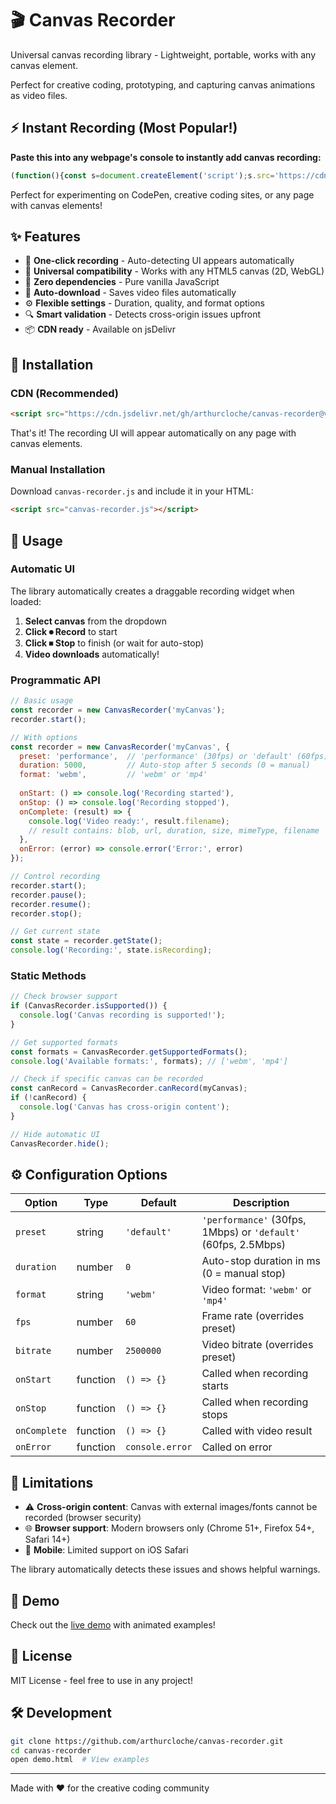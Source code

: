 # 🎬 Canvas Recorder

Universal canvas recording library - Lightweight, portable, works with any canvas element.

Perfect for creative coding, prototyping, and capturing canvas animations as video files.

## ⚡ Instant Recording (Most Popular!)

**Paste this into any webpage's console to instantly add canvas recording:**

```javascript
(function(){const s=document.createElement('script');s.src='https://cdn.jsdelivr.net/gh/arthurcloche/canvas-recorder@v1.0.2/canvas-recorder.js';s.onload=()=>console.log('🎬 Canvas Recorder Ready!');document.head.appendChild(s)})();
```

Perfect for experimenting on CodePen, creative coding sites, or any page with canvas elements!

## ✨ Features

- 🎯 **One-click recording** - Auto-detecting UI appears automatically
- 📱 **Universal compatibility** - Works with any HTML5 canvas (2D, WebGL)
- 🚀 **Zero dependencies** - Pure vanilla JavaScript
- 💾 **Auto-download** - Saves video files automatically
- ⚙️ **Flexible settings** - Duration, quality, and format options
- 🔍 **Smart validation** - Detects cross-origin issues upfront
- 📦 **CDN ready** - Available on jsDelivr

## 🚀 Installation

### CDN (Recommended)

```html
<script src="https://cdn.jsdelivr.net/gh/arthurcloche/canvas-recorder@v1.0.2/canvas-recorder.js"></script>
```

That's it! The recording UI will appear automatically on any page with canvas elements.

### Manual Installation

Download `canvas-recorder.js` and include it in your HTML:

```html
<script src="canvas-recorder.js"></script>
```

## 📖 Usage

### Automatic UI

The library automatically creates a draggable recording widget when loaded:

1. **Select canvas** from the dropdown
2. **Click ⏺ Record** to start
3. **Click ⏹ Stop** to finish (or wait for auto-stop)
4. **Video downloads** automatically!

### Programmatic API

```javascript
// Basic usage
const recorder = new CanvasRecorder('myCanvas');
recorder.start();

// With options
const recorder = new CanvasRecorder('myCanvas', {
  preset: 'performance',  // 'performance' (30fps) or 'default' (60fps)
  duration: 5000,         // Auto-stop after 5 seconds (0 = manual)
  format: 'webm',         // 'webm' or 'mp4'
  
  onStart: () => console.log('Recording started'),
  onStop: () => console.log('Recording stopped'),
  onComplete: (result) => {
    console.log('Video ready:', result.filename);
    // result contains: blob, url, duration, size, mimeType, filename
  },
  onError: (error) => console.error('Error:', error)
});

// Control recording
recorder.start();
recorder.pause();
recorder.resume();
recorder.stop();

// Get current state
const state = recorder.getState();
console.log('Recording:', state.isRecording);
```

### Static Methods

```javascript
// Check browser support
if (CanvasRecorder.isSupported()) {
  console.log('Canvas recording is supported!');
}

// Get supported formats
const formats = CanvasRecorder.getSupportedFormats();
console.log('Available formats:', formats); // ['webm', 'mp4']

// Check if specific canvas can be recorded
const canRecord = CanvasRecorder.canRecord(myCanvas);
if (!canRecord) {
  console.log('Canvas has cross-origin content');
}

// Hide automatic UI
CanvasRecorder.hide();
```

## ⚙️ Configuration Options

| Option | Type | Default | Description |
|--------|------|---------|-------------|
| `preset` | string | `'default'` | `'performance'` (30fps, 1Mbps) or `'default'` (60fps, 2.5Mbps) |
| `duration` | number | `0` | Auto-stop duration in ms (0 = manual stop) |
| `format` | string | `'webm'` | Video format: `'webm'` or `'mp4'` |
| `fps` | number | `60` | Frame rate (overrides preset) |
| `bitrate` | number | `2500000` | Video bitrate (overrides preset) |
| `onStart` | function | `() => {}` | Called when recording starts |
| `onStop` | function | `() => {}` | Called when recording stops |
| `onComplete` | function | `() => {}` | Called with video result |
| `onError` | function | `console.error` | Called on error |

## 🚨 Limitations

- ⚠️ **Cross-origin content**: Canvas with external images/fonts cannot be recorded (browser security)
- 🌐 **Browser support**: Modern browsers only (Chrome 51+, Firefox 54+, Safari 14+)
- 📱 **Mobile**: Limited support on iOS Safari

The library automatically detects these issues and shows helpful warnings.

## 🎨 Demo

Check out the [live demo](demo.html) with animated examples!

## 📄 License

MIT License - feel free to use in any project!

## 🛠️ Development

```bash
git clone https://github.com/arthurcloche/canvas-recorder.git
cd canvas-recorder
open demo.html  # View examples
```

---

Made with ❤️ for the creative coding community
